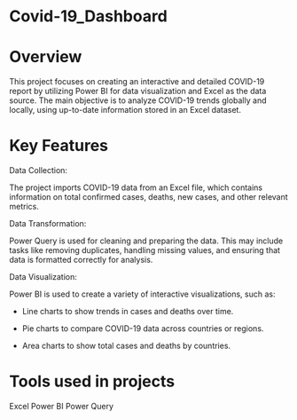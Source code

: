 # Covid-19_Dashboard
# Overview
This project focuses on creating an interactive and detailed COVID-19 report by utilizing Power BI for data visualization and Excel as the data source. The main objective is to analyze COVID-19 trends globally and locally, using up-to-date information stored in an Excel dataset.
# Key Features

Data Collection:

The project imports COVID-19 data from an Excel file, which contains information on total confirmed cases, deaths, new cases, and other relevant metrics.

Data Transformation:

Power Query is used for cleaning and preparing the data. This may include tasks like removing duplicates, handling missing values, and ensuring that data is formatted correctly for analysis.

Data Visualization: 

Power BI is used to create a variety of interactive visualizations, such as:

- Line charts to show trends in cases and deaths over time.

- Pie charts to compare COVID-19 data across countries or regions.

- Area charts to show total  cases and deaths by countries.
# Tools used in projects
Excel
Power BI
Power Query
